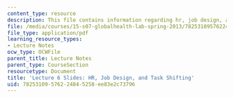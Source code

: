 ```yaml
---
content_type: resource
description: This file contains information regarding hr, job design, and task shifting.
file: /media/courses/15-s07-globalhealth-lab-spring-2013/78253109576224845258ee83e2c73796_MIT15_S07S13_lec6.pdf
file_type: application/pdf
learning_resource_types:
- Lecture Notes
ocw_type: OCWFile
parent_title: Lecture Notes
parent_type: CourseSection
resourcetype: Document
title: 'Lecture 6 Slides: HR, Job Design, and Task Shifting'
uid: 78253109-5762-2484-5258-ee83e2c73796
---
```

